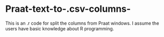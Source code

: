 # Praat-text-to-.csv-columns-
This is an .r code for split the columns from Praat windows. I assume the users have basic knowledge about R programming.
